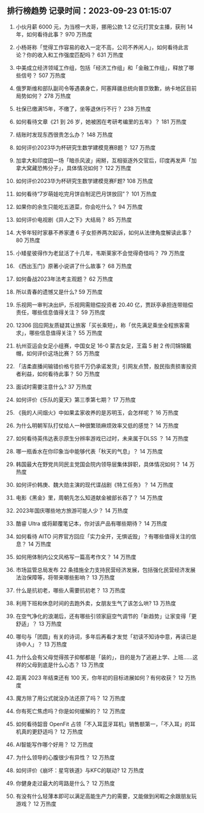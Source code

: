 
## 排行榜趋势 记录时间：2023-09-23 01:15:07
  
  1. 小伙月薪 6000 元，为当榜一大哥，挪用公款 1.2 亿元打赏女主播，获刑 14 年，如何看待此事？ 970 万热度
    
  2. 小杨哥称「觉得工作容易的收入一定不高，公司不养闲人」，如何看待此言论？你的收入和工作强度匹配吗？ 631 万热度
    
  3. 中美成立经济领域工作组，包括「经济工作组」和「金融工作组」，释放了哪些信号？ 507 万热度
    
  4. 俄罗斯维和部队副司令等遇袭身亡，阿塞拜疆总统向普京致歉，纳卡地区目前局势如何？ 278 万热度
    
  5. 社保已缴满15年，不缴了，坐等退休行不行？ 238 万热度
    
  6. 如何看待文章《21 到 26 岁，她被困在考研考编里的五年》？ 181 万热度
    
  7. 结账时发现东西很贵怎么办？ 148 万热度
    
  8. 如何评价2023华为杯研究生数学建模竞赛B题？ 127 万热度
    
  9. 加拿大和印度因一场「暗杀风波」闹掰，互相驱逐外交官后，印度再发声「加拿大窝藏恐怖分子」，具体情况如何？ 122 万热度
    
  10. 如何评价2023华为杯研究生数学建模竞赛F题? 108 万热度
    
  11. 如何看待“7岁萌娃吃完月饼自制泥巴月饼放回”？ 101 万热度
    
  12. 如果你的余生只能吃五道菜，你会吃什么？ 94 万热度
    
  13. 如何评价电视剧《异人之下》大结局？ 85 万热度
    
  14. 大爷年轻时家暴不养家遭 6 子女拒养两次起诉，如何从法律角度解读此事？ 80 万热度
    
  15. 小矮星彼得作为老鼠活了十几年，韦斯莱家不会觉得奇怪吗？ 79 万热度
    
  16. 《西出玉门》原著小说讲了什么故事？ 68 万热度
    
  17. 如何备战2023年法考主观题？ 62 万热度
    
  18. 所以青春的遗憾又是什么? 59 万热度
    
  19. 乐视网一审判决出炉，乐视网需赔偿投资者 20.40 亿，贾跃亭承担连带赔偿责任，哪些信息值得关注？ 59 万热度
    
  20. 12306 回应网友质疑其让旅客「买长乘短」，称「优先满足乘坐全程旅客需求」，哪些信息值得关注？ 55 万热度
    
  21. 杭州亚运会女足小组赛，中国女足 16-0 蒙古女足，王霜 5 射 2 传闫锦锦戴帽，如何评价这场比赛？ 55 万热度
    
  22. 「洁柔直播间输错价格亏损千万仍承诺发货」引网友点赞，股民指责损害投资者利益，如何看待此事？ 50 万热度
    
  23. 面试时需要注意什么? 37 万热度
    
  24. 如何评价《乐队的夏天》第三季第七期？ 17 万热度
    
  25. 《我的人间烟火》中如果孟家收养的是苏明玉，会怎样呢？ 16 万热度
    
  26. 为什么明朝军队打仗给人一种很繁琐麻烦效率又低的感觉？ 14 万热度
    
  27. 如何看待英伟达表示原生分辨率游戏已过时，未来属于DLSS ？ 14 万热度
    
  28. 哪一瓶香水在你印象当中能够代表「秋天的气息」？ 14 万热度
    
  29. 韩国最大在野党共同民主党国会院内领导层集体辞职，具体情况如何？ 14 万热度
    
  30. 如何评价韩庚、魏大勋主演的现代谍战剧《特工任务》？ 14 万热度
    
  31. 电影《黑金》里，周朝先怎么知道献金被部长吞了？ 14 万热度
    
  32. 2023年国庆哪些地方旅游可能人少？ 14 万热度
    
  33. 酷睿 Ultra 或将颠覆笔记本，你对该产品有哪些期待？ 14 万热度
    
  34. 如何看待 AITO 问界官方回应「实力全开，无惧诋毁」？有哪些值得关注的信息？ 14 万热度
    
  35. 如何用体制内公文风格写一篇高考作文？ 14 万热度
    
  36. 市场监管总局发布 22 条措施全力支持民营经济发展，包括强化民营经济发展法治保障等，将带来哪些影响？ 13 万热度
    
  37. 什么是抗初老，哪些人需要抗初老？ 13 万热度
    
  38. 利用下班和休息时间的去跑外卖，女朋友生气了该怎么哄? 13 万热度
    
  39. 在空气净化的浪潮后，还有哪些引领家庭空气调节的「新趋势」让家变得「更舒适」？ 13 万热度
    
  40. 哪句与「团圆」有关的诗词，多年后再看才发觉「初读不知诗中意，再读已是诗中人」？ 13 万热度
    
  41. 为什么会有父母觉得孩子抑郁都是「装的」，目的是为了逃避上学、上班……这样的父母到底是什么心态？ 13 万热度
    
  42. 距离 2023 年结束还有 100 天，你年初的目标进展如何？有何收获？ 12 万热度
    
  43. 魔方除了用公式就没办法还原了吗？ 12 万热度
    
  44. 你有死亡焦虑吗？你是如何缓解的？ 12 万热度
    
  45. 如何看待韶音 OpenFit 占领「不入耳蓝牙耳机」销售额第一，「不入耳」的耳机真的更舒适吗？ 12 万热度
    
  46. AI智能写作哪个好用？ 12 万热度
    
  47. 为什么领导的心腹很少有异性？ 12 万热度
    
  48. 如何评价《崩坏：星穹铁道》与KFC的联动? 12 万热度
    
  49. 你健身走过最大的弯路是什么？ 12 万热度
    
  50. 有没有什么轻薄本即可以满足高能生产力的需要，又能做到闲暇之余跟朋友玩游戏？ 12 万热度
    